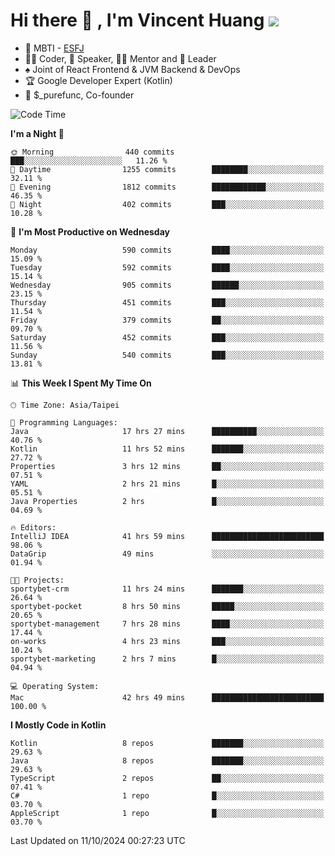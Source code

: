 # Hi there 👋 , I'm Vincent Huang ![](https://komarev.com/ghpvc/?username=Jian-Min-Huang)
- 👀 MBTI - [ESFJ](https://www.16personalities.com/esfj-personality)
- 👨‍💻 Coder, 🎤 Speaker, 👨‍🏫 Mentor and 🚀 Leader
- ♠️ Joint of React Frontend & JVM Backend & DevOps
- 🏆 Google Developer Expert (Kotlin)
- 💼 $_purefunc, Co-founder

<!--START_SECTION:waka-->
![Code Time](http://img.shields.io/badge/Code%20Time-4%2C615%20hrs%2018%20mins-blue)

**I'm a Night 🦉** 

```text
🌞 Morning                440 commits         ███░░░░░░░░░░░░░░░░░░░░░░   11.26 % 
🌆 Daytime                1255 commits        ████████░░░░░░░░░░░░░░░░░   32.11 % 
🌃 Evening                1812 commits        ████████████░░░░░░░░░░░░░   46.35 % 
🌙 Night                  402 commits         ███░░░░░░░░░░░░░░░░░░░░░░   10.28 % 
```
📅 **I'm Most Productive on Wednesday** 

```text
Monday                   590 commits         ████░░░░░░░░░░░░░░░░░░░░░   15.09 % 
Tuesday                  592 commits         ████░░░░░░░░░░░░░░░░░░░░░   15.14 % 
Wednesday                905 commits         ██████░░░░░░░░░░░░░░░░░░░   23.15 % 
Thursday                 451 commits         ███░░░░░░░░░░░░░░░░░░░░░░   11.54 % 
Friday                   379 commits         ██░░░░░░░░░░░░░░░░░░░░░░░   09.70 % 
Saturday                 452 commits         ███░░░░░░░░░░░░░░░░░░░░░░   11.56 % 
Sunday                   540 commits         ███░░░░░░░░░░░░░░░░░░░░░░   13.81 % 
```


📊 **This Week I Spent My Time On** 

```text
🕑︎ Time Zone: Asia/Taipei

💬 Programming Languages: 
Java                     17 hrs 27 mins      ██████████░░░░░░░░░░░░░░░   40.76 % 
Kotlin                   11 hrs 52 mins      ███████░░░░░░░░░░░░░░░░░░   27.72 % 
Properties               3 hrs 12 mins       ██░░░░░░░░░░░░░░░░░░░░░░░   07.51 % 
YAML                     2 hrs 21 mins       █░░░░░░░░░░░░░░░░░░░░░░░░   05.51 % 
Java Properties          2 hrs               █░░░░░░░░░░░░░░░░░░░░░░░░   04.69 % 

🔥 Editors: 
IntelliJ IDEA            41 hrs 59 mins      █████████████████████████   98.06 % 
DataGrip                 49 mins             ░░░░░░░░░░░░░░░░░░░░░░░░░   01.94 % 

🐱‍💻 Projects: 
sportybet-crm            11 hrs 24 mins      ███████░░░░░░░░░░░░░░░░░░   26.64 % 
sportybet-pocket         8 hrs 50 mins       █████░░░░░░░░░░░░░░░░░░░░   20.65 % 
sportybet-management     7 hrs 28 mins       ████░░░░░░░░░░░░░░░░░░░░░   17.44 % 
on-works                 4 hrs 23 mins       ███░░░░░░░░░░░░░░░░░░░░░░   10.24 % 
sportybet-marketing      2 hrs 7 mins        █░░░░░░░░░░░░░░░░░░░░░░░░   04.94 % 

💻 Operating System: 
Mac                      42 hrs 49 mins      █████████████████████████   100.00 % 
```

**I Mostly Code in Kotlin** 

```text
Kotlin                   8 repos             ███████░░░░░░░░░░░░░░░░░░   29.63 % 
Java                     8 repos             ███████░░░░░░░░░░░░░░░░░░   29.63 % 
TypeScript               2 repos             ██░░░░░░░░░░░░░░░░░░░░░░░   07.41 % 
C#                       1 repo              █░░░░░░░░░░░░░░░░░░░░░░░░   03.70 % 
AppleScript              1 repo              █░░░░░░░░░░░░░░░░░░░░░░░░   03.70 % 
```




 Last Updated on 11/10/2024 00:27:23 UTC
<!--END_SECTION:waka-->

